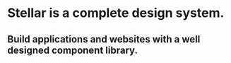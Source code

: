 # Stellar is a complete design system.

## Build applications and websites with a well designed component library.



##
